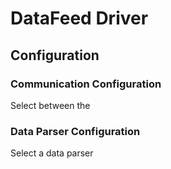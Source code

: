 # DataFeed Driver



## Configuration

### Communication Configuration
Select between the 


### Data Parser Configuration
Select a data parser 